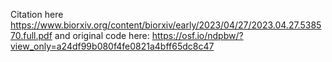 Citation here https://www.biorxiv.org/content/biorxiv/early/2023/04/27/2023.04.27.538570.full.pdf and original code here: https://osf.io/ndpbw/?view_only=a24df99b080f4fe0821a4bff65dc8c47
